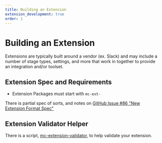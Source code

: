 ```yaml
---
title: Building an Extension
extension_development: true 
order: 1
---
```


# Building an Extension

Extensions are typically built around a vendor (ex. Slack) and may include a number of stage types, settings, and more that work in together to provide an integration and/or toolset.

## Extension Spec and Requirements

* Extension Packages must start with `mc-ext-`

There is partial spec of sorts, and notes on [GitHub Issue #86 "New Extension Format Spec"](https://github.com/space-race/mc-core/issues/86)

## Extension Validator Helper

There is a script, [mc-extension-validator](https://github.com/space-race/mc-extension-validator), to help validate your extension.


